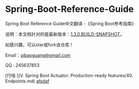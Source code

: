# Spring-Boot-Reference-Guide
Spring Boot Reference Guide中文翻译 -《Spring Boot参考指南》

说明：本文档针对的是最新版本：[1.3.0.BUILD-SNAPSHOT](http://docs.spring.io/spring-boot/docs/current-SNAPSHOT/reference/htmlsingle/#getting-started-installing-spring-boot)。


如感兴趣，可以star或fork该仓库！

Email：qibaoguang@gmail.com

QQ : 245637853

[行哇·](V. Spring Boot Actuator: Production-ready features/40. Endpoints.md)
[afsdaf](http://localhost)




